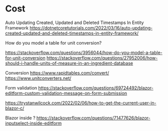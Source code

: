 # Cost

Auto Updating Created, Updated and Deleted Timestamps In Entity Framework
https://dotnetcoretutorials.com/2022/03/16/auto-updating-created-updated-and-deleted-timestamps-in-entity-framework/

How do you model a table for unit conversion?

https://stackoverflow.com/questions/3956044/how-do-you-model-a-table-for-unit-conversion
https://stackoverflow.com/questions/27952006/how-should-i-handle-units-of-measure-in-an-ingredient-database

Conversion
https://www.rapidtables.com/convert/
https://www.unitconverters.net/

Form validation
https://stackoverflow.com/questions/69724492/blazor-editform-custom-validation-message-on-form-submission



https://trystanwilcock.com/2022/02/06/how-to-get-the-current-user-in-blazor-c/

Blazor <InputSelect> inside <EditForm>?
https://stackoverflow.com/questions/71477626/blazor-inputselect-inside-editform
